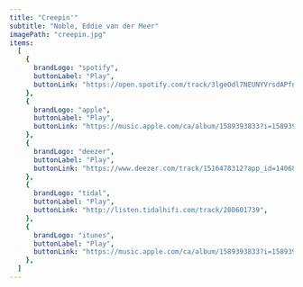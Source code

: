 ```yaml
---
title: "Creepin'"
subtitle: "Noble, Eddie van der Meer"
imagePath: "creepin.jpg"
items:
  [
    {
      brandLogo: "spotify",
      buttonLabel: "Play",
      buttonLink: "https://open.spotify.com/track/3lgeOdl7NEUNYVrsdAPfny",
    },
    {
      brandLogo: "apple",
      buttonLabel: "Play",
      buttonLink: "https://music.apple.com/ca/album/1589393833?i=1589393834&app=music&at=1l3vpUI&ct=LFV_d23977d069ba39ebefbcbe20827a681f&itscg=30440&itsct=catchall_p2&lId=24288308&cId=none&sr=2&src=Linkfire&ls=1",
    },
    {
      brandLogo: "deezer",
      buttonLabel: "Play",
      buttonLink: "https://www.deezer.com/track/1516478312?app_id=140685&utm_source=partner_linkfire&utm_campaign=d23977d069ba39ebefbcbe20827a681f&utm_medium=Original&utm_term=eddie-van-der-meer&utm_content=track-1516478312",
    },
    {
      brandLogo: "tidal",
      buttonLabel: "Play",
      buttonLink: "http://listen.tidalhifi.com/track/200601739",
    },
    {
      brandLogo: "itunes",
      buttonLabel: "Play",
      buttonLink: "https://music.apple.com/ca/album/1589393833?i=1589393834&app=itunes&at=1l3vpUI&ct=LFV_d23977d069ba39ebefbcbe20827a681f&itscg=30440&itsct=catchall_p5&lId=24288308&cId=none&sr=5&src=Linkfire&ls=1",
    },
  ]
---
```

